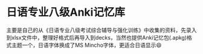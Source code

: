 # 日语专业八级Anki记忆库
主要是自己的从《日语专业八级考试综合辅导与强化训练》中收集的资料，先录入到xlsx文件中，整理好格式后再导入到decks，当然也提供Anki记忆包(.apkg)格式主题一个，日语字体换成了MS Mincho字体，更适合日语显示:smile:

